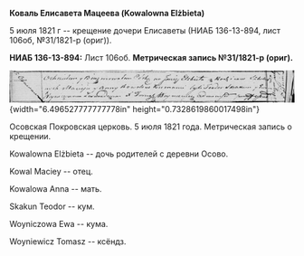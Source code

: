 **Коваль Елисавета Мацеева (Kowalowna Elżbieta)**

5 июля 1821 г -- крещение дочери Елисаветы (НИАБ 136-13-894, лист 106об,
№31/1821-р (ориг)).

**НИАБ 136-13-894:** Лист 106об. **Метрическая запись №31/1821-р
(ориг).**

![](./media/61b0d6fbfee4cb8a3f865c5e7a683ac4d2bea1e4.png){width="6.496527777777778in"
height="0.7328619860017498in"}

Осовская Покровская церковь. 5 июля 1821 года. Метрическая запись о
крещении.

Kowalowna Elżbieta -- дочь родителей с деревни Осовo.

Kowal Maciey -- отец.

Kowalowa Anna -- мать.

Skakun Teodor -- кум.

Woyniczowa Ewa -- кума.

Woyniewicz Tomasz -- ксёндз.
